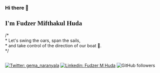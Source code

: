 ### Hi there 👋
<h2 style="font-family:Consolas;align:center;">I'm Fudzer Mifthakul Huda</h2>
/* <br>
* Let's swing the oars, span the sails, <br>
* and take control of the direction of our boat 🌊. <br>
*/
<br>
<br>


[![Twitter: gema_naranyala](https://img.shields.io/twitter/follow/gema_naranyala?style=social)](https://twitter.com/gema_naranyala)
[![Linkedin: Fudzer M Huda](https://img.shields.io/badge/-Fudzer-blue?style=flat-square&logo=Linkedin&logoColor=white&link=https://www.linkedin.com/in/fudzer-m-huda/)](https://www.linkedin.com/in/fudzer-m-huda/)
![GitHub followers](https://img.shields.io/github/followers/naranyala?label=Follow&style=social)

<!--
### Hi there 

<div style="width:50px;height:50px;">
<img src="https://modernfarmer.com/wp-content/uploads/2015/03/tomatopart1_seeding_hero.jpg">
<div>
**naranyala/naranyala** is a ✨ _special_ ✨ repository because its `README.md` (this file) appears on your GitHub profile.

Here are some ideas to get you started:

- 🔭 I’m currently working on ...
- 🌱 I’m currently learning Web Development
- 👯 I’m looking to collaborate on ...
- 🤔 I’m looking for help with ...
- 💬 Ask me about Philosophy and Psychology
- 📫 How to reach me: ...
- 😄 Pronouns: ...
- ⚡ Fun fact: ...
-->
